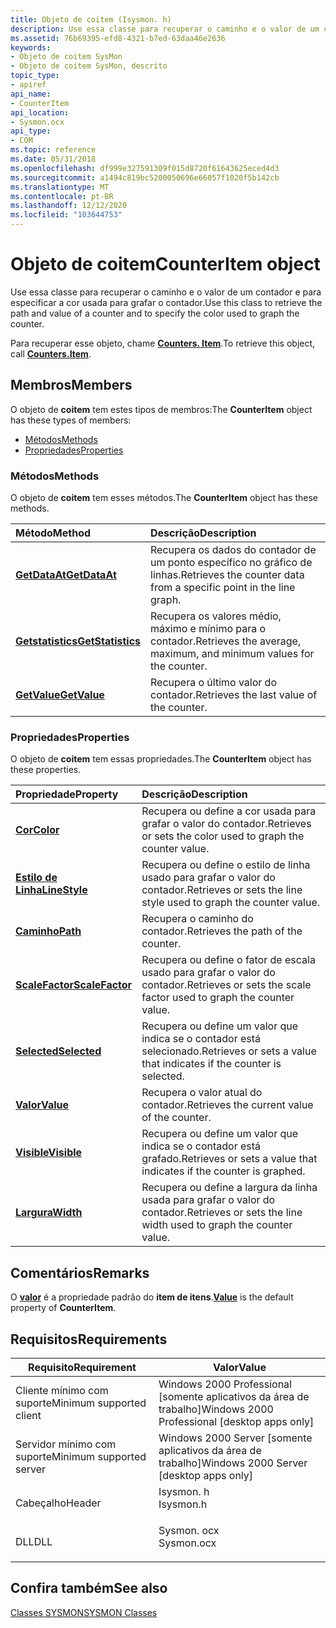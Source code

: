 ```yaml
---
title: Objeto de coitem (Isysmon. h)
description: Use essa classe para recuperar o caminho e o valor de um contador e para especificar a cor usada para grafar o contador. Para recuperar esse objeto, chame Counters. Item.
ms.assetid: 76b69395-efd8-4321-b7ed-63daa46e2636
keywords:
- Objeto de coitem SysMon
- Objeto de coitem SysMon, descrito
topic_type:
- apiref
api_name:
- CounterItem
api_location:
- Sysmon.ocx
api_type:
- COM
ms.topic: reference
ms.date: 05/31/2018
ms.openlocfilehash: df999e327591309f015d8720f61643625eced4d3
ms.sourcegitcommit: a1494c819bc5200050696e66057f1020f5b142cb
ms.translationtype: MT
ms.contentlocale: pt-BR
ms.lasthandoff: 12/12/2020
ms.locfileid: "103644753"
---
```

# <a name="counteritem-object"></a><span data-ttu-id="d34ed-106">Objeto de coitem</span><span class="sxs-lookup"><span data-stu-id="d34ed-106">CounterItem object</span></span>

<span data-ttu-id="d34ed-107">Use essa classe para recuperar o caminho e o valor de um contador e para especificar a cor usada para grafar o contador.</span><span class="sxs-lookup"><span data-stu-id="d34ed-107">Use this class to retrieve the path and value of a counter and to specify the color used to graph the counter.</span></span>

<span data-ttu-id="d34ed-108">Para recuperar esse objeto, chame [**Counters. Item**](counters-item.md).</span><span class="sxs-lookup"><span data-stu-id="d34ed-108">To retrieve this object, call [**Counters.Item**](counters-item.md).</span></span>

## <a name="members"></a><span data-ttu-id="d34ed-109">Membros</span><span class="sxs-lookup"><span data-stu-id="d34ed-109">Members</span></span>

<span data-ttu-id="d34ed-110">O objeto de **coitem** tem estes tipos de membros:</span><span class="sxs-lookup"><span data-stu-id="d34ed-110">The **CounterItem** object has these types of members:</span></span>

-   [<span data-ttu-id="d34ed-111">Métodos</span><span class="sxs-lookup"><span data-stu-id="d34ed-111">Methods</span></span>](#methods)
-   [<span data-ttu-id="d34ed-112">Propriedades</span><span class="sxs-lookup"><span data-stu-id="d34ed-112">Properties</span></span>](#properties)

### <a name="methods"></a><span data-ttu-id="d34ed-113">Métodos</span><span class="sxs-lookup"><span data-stu-id="d34ed-113">Methods</span></span>

<span data-ttu-id="d34ed-114">O objeto de **coitem** tem esses métodos.</span><span class="sxs-lookup"><span data-stu-id="d34ed-114">The **CounterItem** object has these methods.</span></span>



| <span data-ttu-id="d34ed-115">Método</span><span class="sxs-lookup"><span data-stu-id="d34ed-115">Method</span></span>                                             | <span data-ttu-id="d34ed-116">Descrição</span><span class="sxs-lookup"><span data-stu-id="d34ed-116">Description</span></span>                                                                    |
|:---------------------------------------------------|:-------------------------------------------------------------------------------|
| [<span data-ttu-id="d34ed-117">**GetDataAt**</span><span class="sxs-lookup"><span data-stu-id="d34ed-117">**GetDataAt**</span></span>](counteritem-getdataat.md)         | <span data-ttu-id="d34ed-118">Recupera os dados do contador de um ponto específico no gráfico de linhas.</span><span class="sxs-lookup"><span data-stu-id="d34ed-118">Retrieves the counter data from a specific point in the line graph.</span></span><br/> |
| [<span data-ttu-id="d34ed-119">**Getstatistics**</span><span class="sxs-lookup"><span data-stu-id="d34ed-119">**GetStatistics**</span></span>](counteritem-getstatistics.md) | <span data-ttu-id="d34ed-120">Recupera os valores médio, máximo e mínimo para o contador.</span><span class="sxs-lookup"><span data-stu-id="d34ed-120">Retrieves the average, maximum, and minimum values for the counter.</span></span><br/> |
| [<span data-ttu-id="d34ed-121">**GetValue**</span><span class="sxs-lookup"><span data-stu-id="d34ed-121">**GetValue**</span></span>](counteritem-getvalue.md)           | <span data-ttu-id="d34ed-122">Recupera o último valor do contador.</span><span class="sxs-lookup"><span data-stu-id="d34ed-122">Retrieves the last value of the counter.</span></span><br/>                            |



 

### <a name="properties"></a><span data-ttu-id="d34ed-123">Propriedades</span><span class="sxs-lookup"><span data-stu-id="d34ed-123">Properties</span></span>

<span data-ttu-id="d34ed-124">O objeto de **coitem** tem essas propriedades.</span><span class="sxs-lookup"><span data-stu-id="d34ed-124">The **CounterItem** object has these properties.</span></span>



| <span data-ttu-id="d34ed-125">Propriedade</span><span class="sxs-lookup"><span data-stu-id="d34ed-125">Property</span></span>                                                  | <span data-ttu-id="d34ed-126">Descrição</span><span class="sxs-lookup"><span data-stu-id="d34ed-126">Description</span></span>                                                                     |
|:----------------------------------------------------------|:--------------------------------------------------------------------------------|
| [<span data-ttu-id="d34ed-127">**Cor**</span><span class="sxs-lookup"><span data-stu-id="d34ed-127">**Color**</span></span>](counteritem-color.md)<br/>             | <span data-ttu-id="d34ed-128">Recupera ou define a cor usada para grafar o valor do contador.</span><span class="sxs-lookup"><span data-stu-id="d34ed-128">Retrieves or sets the color used to graph the counter value.</span></span><br/>         |
| [<span data-ttu-id="d34ed-129">**Estilo de Linha**</span><span class="sxs-lookup"><span data-stu-id="d34ed-129">**LineStyle**</span></span>](counteritem-linestyle.md)<br/>     | <span data-ttu-id="d34ed-130">Recupera ou define o estilo de linha usado para grafar o valor do contador.</span><span class="sxs-lookup"><span data-stu-id="d34ed-130">Retrieves or sets the line style used to graph the counter value.</span></span><br/>    |
| [<span data-ttu-id="d34ed-131">**Caminho**</span><span class="sxs-lookup"><span data-stu-id="d34ed-131">**Path**</span></span>](counteritem-path.md)<br/>               | <span data-ttu-id="d34ed-132">Recupera o caminho do contador.</span><span class="sxs-lookup"><span data-stu-id="d34ed-132">Retrieves the path of the counter.</span></span><br/>                                   |
| [<span data-ttu-id="d34ed-133">**ScaleFactor**</span><span class="sxs-lookup"><span data-stu-id="d34ed-133">**ScaleFactor**</span></span>](counteritem-scalefactor.md)<br/> | <span data-ttu-id="d34ed-134">Recupera ou define o fator de escala usado para grafar o valor do contador.</span><span class="sxs-lookup"><span data-stu-id="d34ed-134">Retrieves or sets the scale factor used to graph the counter value.</span></span><br/>  |
| [<span data-ttu-id="d34ed-135">**Selected**</span><span class="sxs-lookup"><span data-stu-id="d34ed-135">**Selected**</span></span>](counteritem-selected.md)<br/>       | <span data-ttu-id="d34ed-136">Recupera ou define um valor que indica se o contador está selecionado.</span><span class="sxs-lookup"><span data-stu-id="d34ed-136">Retrieves or sets a value that indicates if the counter is selected.</span></span><br/> |
| [<span data-ttu-id="d34ed-137">**Valor**</span><span class="sxs-lookup"><span data-stu-id="d34ed-137">**Value**</span></span>](counteritem-value.md)<br/>             | <span data-ttu-id="d34ed-138">Recupera o valor atual do contador.</span><span class="sxs-lookup"><span data-stu-id="d34ed-138">Retrieves the current value of the counter.</span></span><br/>                          |
| [<span data-ttu-id="d34ed-139">**Visible**</span><span class="sxs-lookup"><span data-stu-id="d34ed-139">**Visible**</span></span>](counteritem-visible.md)<br/>         | <span data-ttu-id="d34ed-140">Recupera ou define um valor que indica se o contador está grafado.</span><span class="sxs-lookup"><span data-stu-id="d34ed-140">Retrieves or sets a value that indicates if the counter is graphed.</span></span><br/>  |
| [<span data-ttu-id="d34ed-141">**Largura**</span><span class="sxs-lookup"><span data-stu-id="d34ed-141">**Width**</span></span>](counteritem-width.md)<br/>             | <span data-ttu-id="d34ed-142">Recupera ou define a largura da linha usada para grafar o valor do contador.</span><span class="sxs-lookup"><span data-stu-id="d34ed-142">Retrieves or sets the line width used to graph the counter value.</span></span><br/>    |



 

## <a name="remarks"></a><span data-ttu-id="d34ed-143">Comentários</span><span class="sxs-lookup"><span data-stu-id="d34ed-143">Remarks</span></span>

<span data-ttu-id="d34ed-144">O [**valor**](counteritem-value.md) é a propriedade padrão do **item de itens**.</span><span class="sxs-lookup"><span data-stu-id="d34ed-144">[**Value**](counteritem-value.md) is the default property of **CounterItem**.</span></span>

## <a name="requirements"></a><span data-ttu-id="d34ed-145">Requisitos</span><span class="sxs-lookup"><span data-stu-id="d34ed-145">Requirements</span></span>



| <span data-ttu-id="d34ed-146">Requisito</span><span class="sxs-lookup"><span data-stu-id="d34ed-146">Requirement</span></span> | <span data-ttu-id="d34ed-147">Valor</span><span class="sxs-lookup"><span data-stu-id="d34ed-147">Value</span></span> |
|-------------------------------------|---------------------------------------------------------------------------------------|
| <span data-ttu-id="d34ed-148">Cliente mínimo com suporte</span><span class="sxs-lookup"><span data-stu-id="d34ed-148">Minimum supported client</span></span><br/> | <span data-ttu-id="d34ed-149">Windows 2000 Professional \[somente aplicativos da área de trabalho\]</span><span class="sxs-lookup"><span data-stu-id="d34ed-149">Windows 2000 Professional \[desktop apps only\]</span></span><br/>                            |
| <span data-ttu-id="d34ed-150">Servidor mínimo com suporte</span><span class="sxs-lookup"><span data-stu-id="d34ed-150">Minimum supported server</span></span><br/> | <span data-ttu-id="d34ed-151">Windows 2000 Server \[somente aplicativos da área de trabalho\]</span><span class="sxs-lookup"><span data-stu-id="d34ed-151">Windows 2000 Server \[desktop apps only\]</span></span><br/>                                  |
| <span data-ttu-id="d34ed-152">Cabeçalho</span><span class="sxs-lookup"><span data-stu-id="d34ed-152">Header</span></span><br/>                   | <dl> <span data-ttu-id="d34ed-153"><dt>Isysmon. h</dt></span><span class="sxs-lookup"><span data-stu-id="d34ed-153"><dt>Isysmon.h</dt></span></span> </dl>  |
| <span data-ttu-id="d34ed-154">DLL</span><span class="sxs-lookup"><span data-stu-id="d34ed-154">DLL</span></span><br/>                      | <dl> <span data-ttu-id="d34ed-155"><dt>Sysmon. ocx</dt></span><span class="sxs-lookup"><span data-stu-id="d34ed-155"><dt>Sysmon.ocx</dt></span></span> </dl> |



## <a name="see-also"></a><span data-ttu-id="d34ed-156">Confira também</span><span class="sxs-lookup"><span data-stu-id="d34ed-156">See also</span></span>

<dl> <dt>

[<span data-ttu-id="d34ed-157">Classes SYSMON</span><span class="sxs-lookup"><span data-stu-id="d34ed-157">SYSMON Classes</span></span>](sysmon-classes.md)
</dt> </dl>

 

 





